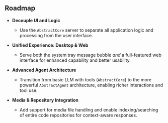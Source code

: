 ## Roadmap

- **Decouple UI and Logic**
  - Use the `AbstractCore` server to separate all application logic and processing from the user interface.

- **Unified Experience: Desktop & Web**
  - Serve both the system tray message bubble *and* a full-featured web interface for enhanced capability and better usability.

- **Advanced Agent Architecture**
  - Transition from basic LLM with tools (`AbstractCore`) to the more powerful `AbstractAgent` architecture, enabling richer interactions and tool use.

- **Media & Repository Integration**
  - Add support for media file handling and enable indexing/searching of entire code repositories for context-aware responses.
